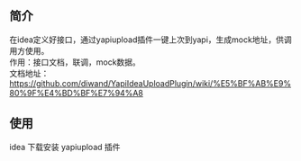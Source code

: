 ## 简介
在idea定义好接口，通过yapiupload插件一键上次到yapi，生成mock地址，供调用方使用。  
作用：接口文档，联调，mock数据。  
文档地址：https://github.com/diwand/YapiIdeaUploadPlugin/wiki/%E5%BF%AB%E9%80%9F%E4%BD%BF%E7%94%A8   

## 使用  
idea 下载安装 yapiupload 插件  
